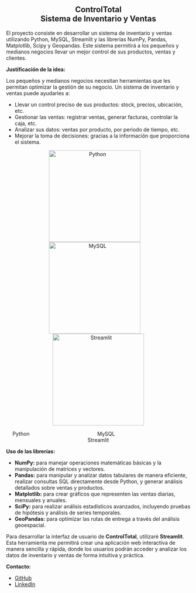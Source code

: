 <h2 align="center">ControlTotal <br> Sistema de Inventario y Ventas</h2>

<p>El proyecto consiste en desarrollar un sistema de inventario y ventas utilizando Python, MySQL, Streamlit y las librerías NumPy, Pandas, Matplotlib, Scipy y Geopandas. Este sistema permitirá a los pequeños y medianos negocios llevar un mejor control de sus productos, ventas y clientes.</p>

<p><strong>Justificación de la idea:</strong></p>
<p>Los pequeños y medianos negocios necesitan herramientas que les permitan optimizar la gestión de su negocio. Un sistema de inventario y ventas puede ayudarles a:</p>
<ul>
  <li>Llevar un control preciso de sus productos: stock, precios, ubicación, etc.</li>
  <li>Gestionar las ventas: registrar ventas, generar facturas, controlar la caja, etc.</li>
  <li>Analizar sus datos: ventas por producto, por periodo de tiempo, etc.</li>
  <li>Mejorar la toma de decisiones: gracias a la información que proporciona el sistema.</li>
</ul>

<p align="center">
  <img src="https://images.pexels.com/photos/1181671/pexels-photo-1181671.jpeg?auto=compress&cs=tinysrgb&w=1260&h=750&dpr=1" alt="Python" width="250" style="margin-right: 20px;">
  <img src="https://img.freepik.com/vector-gratis/programador-trabajando-sql_52683-22997.jpg?w=740&t=st=1710632981~exp=1710633581~hmac=1663f1348d1ac8a5e5ec42821202ffd2dbab9bc1b9bf8d75d6e1a254337f6aff" alt="MySQL" width="250" style="margin-right: 20px;">
  <img src="https://cdn.pixabay.com/photo/2018/05/18/15/30/web-design-3411373_1280.jpg" alt="Streamlit" width="250">
</p>

<p align="center">
  Python &nbsp;&nbsp;&nbsp;&nbsp;&nbsp;&nbsp;&nbsp;&nbsp;&nbsp;&nbsp;&nbsp;&nbsp;&nbsp;&nbsp;&nbsp;&nbsp;&nbsp;&nbsp;&nbsp;&nbsp;&nbsp;&nbsp;&nbsp;&nbsp;&nbsp;&nbsp;&nbsp;&nbsp;&nbsp;&nbsp;&nbsp;&nbsp;&nbsp;&nbsp;&nbsp;&nbsp;&nbsp;&nbsp;&nbsp;&nbsp;&nbsp;&nbsp;&nbsp;&nbsp;&nbsp; MySQL &nbsp;&nbsp;&nbsp;&nbsp;&nbsp;&nbsp;&nbsp;&nbsp;&nbsp;&nbsp;&nbsp;&nbsp;&nbsp;&nbsp;&nbsp;&nbsp;&nbsp;&nbsp;&nbsp;&nbsp;&nbsp;&nbsp;&nbsp;&nbsp;&nbsp;&nbsp;&nbsp;&nbsp;&nbsp;&nbsp;&nbsp;&nbsp;&nbsp;&nbsp;&nbsp;&nbsp;&nbsp;&nbsp;&nbsp;&nbsp;&nbsp;&nbsp;&nbsp;&nbsp;&nbsp;&nbsp;&nbsp; Streamlit
</p>

<p><strong>Uso de las librerías:</strong></p>
<ul>
  <li><strong>NumPy:</strong> para manejar operaciones matemáticas básicas y la manipulación de matrices y vectores.</li>
  <li><strong>Pandas:</strong> para manipular y analizar datos tabulares de manera eficiente, realizar consultas SQL directamente desde Python, y generar análisis detallados sobre ventas y productos.</li>
  <li><strong>Matplotlib:</strong> para crear gráficos que representen las ventas diarias, mensuales y anuales.</li>
  <li><strong>SciPy:</strong> para realizar análisis estadísticos avanzados, incluyendo pruebas de hipótesis y análisis de series temporales.</li>
  <li><strong>GeoPandas:</strong> para optimizar las rutas de entrega a través del análisis geoespacial.</li>
</ul>

<p>Para desarrollar la interfaz de usuario de <strong>ControlTotal</strong>, utilizaré <strong>Streamlit</strong>. Esta herramienta me permitirá crear una aplicación web interactiva de manera sencilla y rápida, donde los usuarios podrán acceder y analizar los datos de inventario y ventas de forma intuitiva y práctica.</p>

<p><strong>Contacto:</strong></p>
<ul>
  <li><a href="https://github.com/tuUsuarioGitHub">GitHub</a></li>
  <li><a href="https://linkedin.com/in/tuUsuarioLinkedIn">LinkedIn</a></li>
</ul>
